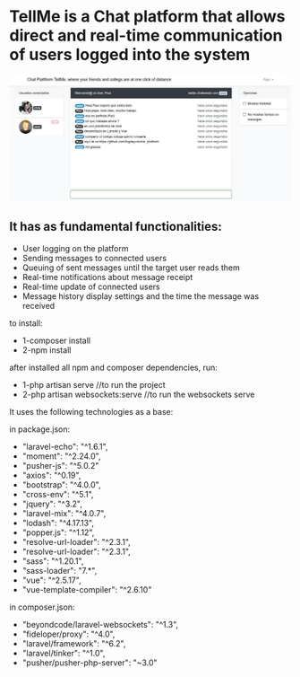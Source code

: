 <h1>TellMe is a Chat platform that allows direct and real-time communication of users logged into the system</h1>
<img src="chat.png">
<h2>It has as fundamental functionalities:</h2>
<ul>
    <li>User logging on the platform</li>
    <li>Sending messages to connected users</li>
    <li>Queuing of sent messages until the target user reads them</li>
    <li>Real-time notifications about message receipt</li>
    <li>Real-time update of connected users</li>
    <li>Message history display settings and the time the message was received</li>
</ul>

to install:
<ul>
  <li>1-composer install</li>
 <li>2-npm install</li>
</ul> 
after installed all npm and composer dependencies, run:
<ul>
  <li>1-php artisan serve //to run the project</li>
 <li>2-php artisan websockets:serve //to run the websockets serve</li>
</ul> 

It uses the following technologies as a base:

in package.json:
<ul>
    <li>"laravel-echo": "^1.6.1",</li>
    <li>"moment": "^2.24.0",</li>
    <li>"pusher-js": "^5.0.2"</li>
    <li>"axios": "^0.19",</li>
    <li>"bootstrap": "^4.0.0",</li>
    <li>"cross-env": "^5.1",</li>
    <li>"jquery": "^3.2",</li>
    <li>"laravel-mix": "^4.0.7",</li>
    <li>"lodash": "^4.17.13",</li>
    <li>"popper.js": "^1.12",</li>
    <li>"resolve-url-loader": "^2.3.1",</li>
    <li>"resolve-url-loader": "^2.3.1",</li>
    <li>"sass": "^1.20.1",</li>
    <li>"sass-loader": "7.*",</li>
    <li>"vue": "^2.5.17",</li>
    <li>"vue-template-compiler": "^2.6.10"</li>   
</ul>
in composer.json:
<ul>
    <li>"beyondcode/laravel-websockets": "^1.3",</li>
    <li>"fideloper/proxy": "^4.0",</li>
    <li>"laravel/framework": "^6.2",</li>
    <li>"laravel/tinker": "^1.0",</li>
    <li>"pusher/pusher-php-server": "~3.0"</li>   
</ul>


